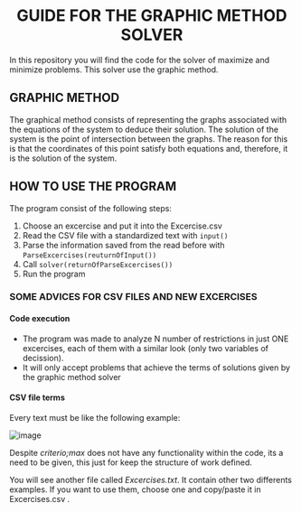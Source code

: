 <h1 align="center">GUIDE FOR THE GRAPHIC METHOD SOLVER</h1>

In this repository you will find the code for the solver of maximize and minimize problems. This solver use the graphic method.

## GRAPHIC METHOD
The graphical method consists of representing the graphs associated with the equations of the system to deduce their solution. The solution of the system is the point of intersection between the graphs. The reason for this is that the coordinates of this point satisfy both equations and, therefore, it is the solution of the system.

## HOW TO USE THE PROGRAM

The program consist of the following steps:

1. Choose an excercise and put it into the Excercise.csv
2. Read the CSV file with a standardized text with <code>input()</code>
3. Parse the information saved from the read before with <code>ParseExcercises(reuturnOfInput())</code>
4. Call <code>solver(returnOfParseExcercises())</code>
5. Run the program

### SOME ADVICES FOR CSV FILES AND NEW EXCERCISES

#### Code execution

* The program was made to analyze N number of restrictions in just ONE excercises, each of them with a similar look (only two variables of decission).
* It will only accept problems that achieve the terms of solutions given by the graphic method solver

#### CSV file terms

Every text must be like the following example: <br>

![image](https://user-images.githubusercontent.com/54087310/145414708-4c4929fe-4d8e-48f0-8366-f08ae507bbeb.png)

Despite <i>criterio;max</i> does not have any functionality within the code, its a need to be given, this just for keep the structure of work defined.

You will see another file called <i>Excercises.txt</i>. It contain other two differents examples. If you want to use them, choose one and copy/paste it in Excercises.csv .
